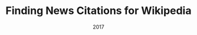 ---
title: "Finding News Citations for Wikipedia"
collection: publications
permalink: /publication/2017-DBLP:journals_corr_FetahuMNA17
date: 2017
venue: 'nan'
---